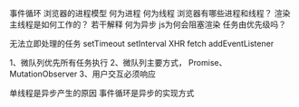 <!--
 * @Author: MBCOFFICE\YC01538 houling0313@163.com
 * @Date: 2023-02-01 11:09:06
 * @LastEditors: MBCOFFICE\YC01538 houling0313@163.com
 * @LastEditTime: 2023-02-01 15:05:27
 * @FilePath: \demo\teacher_yuan\1.md
 * @Description: 这是默认设置,请设置`customMade`, 打开koroFileHeader查看配置 进行设置: https://github.com/OBKoro1/koro1FileHeader/wiki/%E9%85%8D%E7%BD%AE
-->
事件循环
浏览器的进程模型
何为进程
何为线程
浏览器有哪些进程和线程？
渲染主线程是如何工作的？
若干解释
何为异步
js为何会阻塞渲染
任务由优先级吗？



无法立即处理的任务
setTimeout setInterval
XHR fetch
addEventListener

1、微队列优先所有任务执行
2、微队列主要方式， Promise、 MutationObserver
3、用户交互必须响应



单线程是异步产生的原因
事件循环是异步的实现方式
